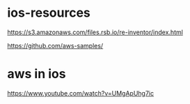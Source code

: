 # ios-resources

https://s3.amazonaws.com/files.rsb.io/re-inventor/index.html

https://github.com/aws-samples/

# aws in ios
https://www.youtube.com/watch?v=UMgApUhg7ic

